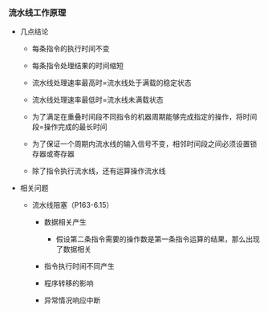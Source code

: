 ### 流水线工作原理

-   几点结论
    
    -   每条指令的执行时间不变
        
    -   每条指令处理结果的时间缩短
        
    -   流水线处理速率最高时=流水线处于满载的稳定状态
        
    -   流水线处理速率最低时=流水线未满载状态
        
    -   为了满足在重叠时间段不同指令的机器周期能够完成指定的操作，将时间段=操作完成的最长时间
        
    -   为了保证一个周期内流水线的输入信号不变，相邻时间段之间必须设置锁存器或寄存器
        
    -   除了指令执行流水线，还有运算操作流水线
        
-   相关问题
    
    -   流水线阻塞（P163-6.15）
        
        -   数据相关产生
            
            -   假设第二条指令需要的操作数是第一条指令运算的结果，那么出现了数据相关
                
        -   指令执行时间不同产生
            
        -   程序转移的影响
            
        -   异常情况响应中断
            
